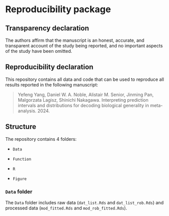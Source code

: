 # Reproducibility package

## Transparency declaration

The authors affirm that the manuscript is an honest, accurate, and transparent account of the study being reported, and no important
aspects of the study have been omitted.

## Reproducibility declaration

This repository contains all data and code that can be used to reproduce all results reported in the following manuscript:

> Yefeng Yang, Daniel W. A. Noble, Alistair M. Senior, Jinming Pan, Malgorzata Lagisz, Shinichi Nakagawa. Interpreting prediction intervals and distributions for decoding biological generality in meta-analysis. 2024.

## Structure

The repository contains 4 folders:

- `Data`

- `Function`

- `R`
 
- `Figure`

  
### `Data` folder

The `Data` folder includes raw data (`dat_list.Rds` and `dat_list_rob.Rds`) and processed data (`mod_fitted.Rds` and `mod_rob_fitted.Rds`).
